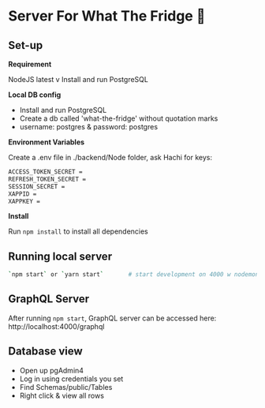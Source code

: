 # Server For What The Fridge 🍎

## Set-up

**Requirement**

NodeJS latest v
Install and run PostgreSQL

**Local DB config**

- Install and run PostgreSQL
- Create a db called 'what-the-fridge' without quotation marks
- username: postgres &
  password: postgres

**Environment Variables**

Create a .env file in ./backend/Node folder, ask Hachi for keys:

```sh
ACCESS_TOKEN_SECRET = 
REFRESH_TOKEN_SECRET = 
SESSION_SECRET = 
XAPPID = 
XAPPKEY = 
```

**Install**

Run `npm install` to install all dependencies

## Running local server

```sh
`npm start` or `yarn start`       # start development on 4000 w nodemon
```

## GraphQL Server

After running `npm start`, GraphQL server can be accessed here:
http://localhost:4000/graphql

## Database view

- Open up pgAdmin4
- Log in using credentials you set
- Find Schemas/public/Tables
- Right click & view all rows
